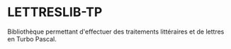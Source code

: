 # LETTRESLIB-TP
Bibliothèque permettant d'effectuer des traitements littéraires et de lettres en Turbo Pascal.
